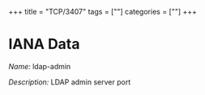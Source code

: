 +++
title = "TCP/3407"
tags = [""]
categories = [""]
+++

# IANA Data

_Name:_ ldap-admin

_Description:_ LDAP admin server port

